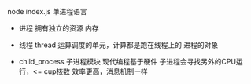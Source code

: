 node index.js 单进程语言

- 进程
  拥有独立的资源 内存

- 线程 thread
  运算调度的单元，计算都是跑在线程上的 进程的对象
- child_process 子进程模块 现代编程基于硬件
 子进程会寻找另外的CPU运行，<= cup核数
 效率更高，消息机制一样
